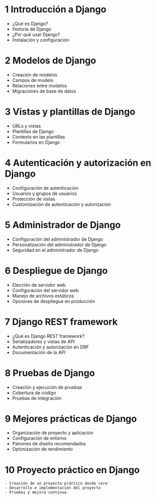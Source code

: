 # 1 Introducción a Django
-  ¿Qué es Django?
-  Historia de Django
-  ¿Por qué usar Django?
-  Instalación y configuración

# 2 Modelos de Django
-  Creación de modelos
-  Campos de modelo
-  Relaciones entre modelos
-  Migraciones de base de datos

# 3 Vistas y plantillas de Django
-  URLs y vistas
-  Plantillas de Django
-  Contexto en las plantillas
-  Formularios en Django

# 4 Autenticación y autorización en Django
-  Configuración de autenticación
-  Usuarios y grupos de usuarios
-  Protección de vistas
-  Customización de autenticación y autorización

# 5 Administrador de Django
-  Configuración del administrador de Django
-  Personalización del administrador de Django
-  Seguridad en el administrador de Django

# 6 Despliegue de Django
-  Elección de servidor web
-  Configuración del servidor web
-  Manejo de archivos estáticos
-  Opciones de despliegue en producción

# 7 Django REST framework
-  ¿Qué es Django REST framework?
-  Serializadores y vistas de API
-  Autenticación y autorización en DRF
-  Documentación de la API

# 8 Pruebas de Django
-  Creación y ejecución de pruebas
-  Cobertura de código
-  Pruebas de integración

# 9 Mejores prácticas de Django
-  Organización de proyecto y aplicación
-  Configuración de entorno
-  Patrones de diseño recomendados
-  Optimización de rendimiento

# 10 Proyecto práctico en Django
    - Creación de un proyecto práctico desde cero
    - Desarrollo e implementación del proyecto
    - Pruebas y mejora continua